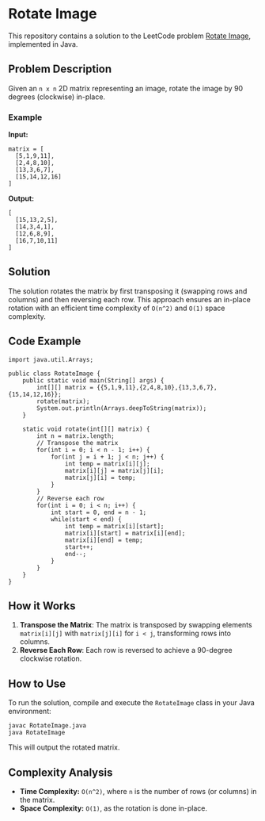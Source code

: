 
# Rotate Image

This repository contains a solution to the LeetCode problem [Rotate Image](https://leetcode.com/problems/rotate-image/), implemented in Java.

## Problem Description

Given an `n x n` 2D matrix representing an image, rotate the image by 90 degrees (clockwise) in-place.

### Example

**Input:**
```java[]
matrix = [
  [5,1,9,11],
  [2,4,8,10],
  [13,3,6,7],
  [15,14,12,16]
]
```

**Output:**
```java[]
[
  [15,13,2,5],
  [14,3,4,1],
  [12,6,8,9],
  [16,7,10,11]
]
```

## Solution

The solution rotates the matrix by first transposing it (swapping rows and columns) and then reversing each row. This approach ensures an in-place rotation with an efficient time complexity of `O(n^2)` and `O(1)` space complexity.

## Code Example

```java[]
import java.util.Arrays;

public class RotateImage {
    public static void main(String[] args) {
        int[][] matrix = {{5,1,9,11},{2,4,8,10},{13,3,6,7},{15,14,12,16}};
        rotate(matrix);
        System.out.println(Arrays.deepToString(matrix));
    }

    static void rotate(int[][] matrix) {
        int n = matrix.length;
        // Transpose the matrix
        for(int i = 0; i < n - 1; i++) {
            for(int j = i + 1; j < n; j++) {
                int temp = matrix[i][j];
                matrix[i][j] = matrix[j][i];
                matrix[j][i] = temp;
            }
        }
        // Reverse each row
        for(int i = 0; i < n; i++) {
            int start = 0, end = n - 1;
            while(start < end) {
                int temp = matrix[i][start];
                matrix[i][start] = matrix[i][end];
                matrix[i][end] = temp;
                start++;
                end--;
            }
        }
    }
}
```

## How it Works

1. **Transpose the Matrix**: The matrix is transposed by swapping elements `matrix[i][j]` with `matrix[j][i]` for `i < j`, transforming rows into columns.
2. **Reverse Each Row**: Each row is reversed to achieve a 90-degree clockwise rotation.

## How to Use

To run the solution, compile and execute the `RotateImage` class in your Java environment:

```bash[]
javac RotateImage.java
java RotateImage
```

This will output the rotated matrix.

## Complexity Analysis

- **Time Complexity:** `O(n^2)`, where `n` is the number of rows (or columns) in the matrix.
- **Space Complexity:** `O(1)`, as the rotation is done in-place.
